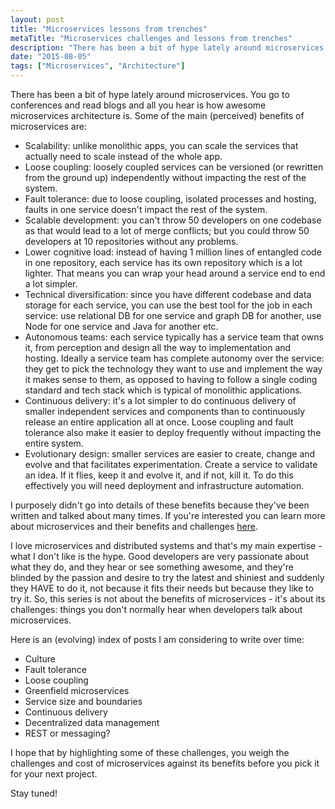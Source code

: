 ```yaml
---
layout: post
title: "Microservices lessons from trenches"
metaTitle: "Microservices challenges and lessons from trenches"
description: "There has been a bit of hype lately around microservices and all you hear is how awesome microservices architecture is. This series is about challenges: things you don't normally hear when developers talk about microservices"
date: "2015-08-05"
tags: ["Microservices", "Architecture"]
---
```


There has been a bit of hype lately around microservices. You go to conferences and read blogs and all you hear is how awesome microservices architecture is. Some of the main (perceived) benefits of microservices are:

 - Scalability: unlike monolithic apps, you can scale the services that actually need to scale instead of the whole app.
 - Loose coupling: loosely coupled services can be versioned (or rewritten from the ground up) independently without impacting the rest of the system.
 - Fault tolerance: due to loose coupling, isolated processes and hosting, faults in one service doesn't impact the rest of the system.
 - Scalable development: you can't throw 50 developers on one codebase as that would lead to a lot of merge conflicts; but you could throw 50 developers at 10 repositories without any problems.
 - Lower cognitive load: instead of having 1 million lines of entangled code in one repository, each service has its own repository which is a lot lighter. That means you can wrap your head around a service end to end a lot simpler.
 - Technical diversification: since you have different codebase and data storage for each service, you can use the best tool for the job in each service: use relational DB for one service and graph DB for another, use Node for one service and Java for another etc.
 - Autonomous teams: each service typically has a service team that owns it, from perception and design all the way to implementation and hosting. Ideally a service team has complete autonomy over the service: they get to pick the technology they want to use and implement the way it makes sense to them, as opposed to having to follow a single coding standard and tech stack which is typical of monolithic applications.
 - Continuous delivery: it's a lot simpler to do continuous delivery of smaller independent services and components than to continuously release an entire application all at once. Loose coupling and fault tolerance also make it easier to deploy frequently without impacting the entire system.
 - Evolutionary design: smaller services are easier to create, change and evolve and that facilitates experimentation. Create a service to validate an idea. If it flies, keep it and evolve it, and if not, kill it. To do this effectively you will need deployment and infrastructure automation.

I purposely didn't go into details of these benefits because they've been written and talked about many times. If you're interested you can learn more about microservices and their benefits and challenges [here](http://martinfowler.com/microservices/).

I love microservices and distributed systems and that's my main expertise - what I don't like is the hype. Good developers are very passionate about what they do, and they hear or see something awesome, and they're blinded by the passion and desire to try the latest and shiniest and suddenly they HAVE to do it, not because it fits their needs but because they like to try it. So, this series is not about the benefits of microservices - it's about its challenges: things you don't normally hear when developers talk about microservices.

Here is an (evolving) index of posts I am considering to write over time:

  - Culture
  - Fault tolerance
  - Loose coupling
  - Greenfield microservices
  - Service size and boundaries
  - Continuous delivery
  - Decentralized data management
  - REST or messaging?

I hope that by highlighting some of these challenges, you weigh the challenges and cost of microservices against its benefits before you pick it for your next project.

Stay tuned!
